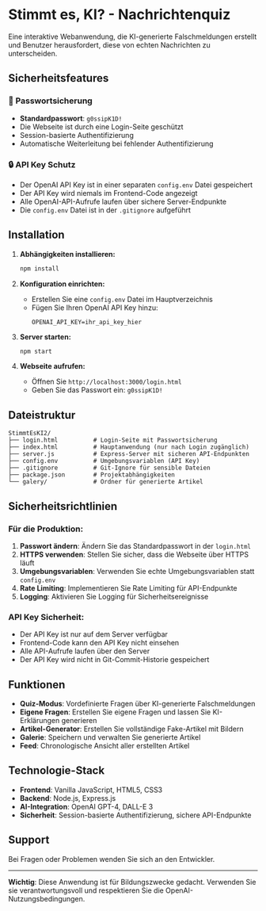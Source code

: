 # Stimmt es, KI? - Nachrichtenquiz

Eine interaktive Webanwendung, die KI-generierte Falschmeldungen erstellt und Benutzer herausfordert, diese von echten Nachrichten zu unterscheiden.

## Sicherheitsfeatures

### 🔐 Passwortsicherung
- **Standardpasswort**: `g0ssipK1D!`
- Die Webseite ist durch eine Login-Seite geschützt
- Session-basierte Authentifizierung
- Automatische Weiterleitung bei fehlender Authentifizierung

### 🔒 API Key Schutz
- Der OpenAI API Key ist in einer separaten `config.env` Datei gespeichert
- Der API Key wird niemals im Frontend-Code angezeigt
- Alle OpenAI-API-Aufrufe laufen über sichere Server-Endpunkte
- Die `config.env` Datei ist in der `.gitignore` aufgeführt

## Installation

1. **Abhängigkeiten installieren:**
   ```bash
   npm install
   ```

2. **Konfiguration einrichten:**
   - Erstellen Sie eine `config.env` Datei im Hauptverzeichnis
   - Fügen Sie Ihren OpenAI API Key hinzu:
     ```
     OPENAI_API_KEY=ihr_api_key_hier
     ```

3. **Server starten:**
   ```bash
   npm start
   ```

4. **Webseite aufrufen:**
   - Öffnen Sie `http://localhost:3000/login.html`
   - Geben Sie das Passwort ein: `g0ssipK1D!`

## Dateistruktur

```
StimmtEsKI2/
├── login.html          # Login-Seite mit Passwortsicherung
├── index.html          # Hauptanwendung (nur nach Login zugänglich)
├── server.js           # Express-Server mit sicheren API-Endpunkten
├── config.env          # Umgebungsvariablen (API Key)
├── .gitignore          # Git-Ignore für sensible Dateien
├── package.json        # Projektabhängigkeiten
└── galery/             # Ordner für generierte Artikel
```

## Sicherheitsrichtlinien

### Für die Produktion:
1. **Passwort ändern**: Ändern Sie das Standardpasswort in der `login.html`
2. **HTTPS verwenden**: Stellen Sie sicher, dass die Webseite über HTTPS läuft
3. **Umgebungsvariablen**: Verwenden Sie echte Umgebungsvariablen statt `config.env`
4. **Rate Limiting**: Implementieren Sie Rate Limiting für API-Endpunkte
5. **Logging**: Aktivieren Sie Logging für Sicherheitsereignisse

### API Key Sicherheit:
- Der API Key ist nur auf dem Server verfügbar
- Frontend-Code kann den API Key nicht einsehen
- Alle API-Aufrufe laufen über den Server
- Der API Key wird nicht in Git-Commit-Historie gespeichert

## Funktionen

- **Quiz-Modus**: Vordefinierte Fragen über KI-generierte Falschmeldungen
- **Eigene Fragen**: Erstellen Sie eigene Fragen und lassen Sie KI-Erklärungen generieren
- **Artikel-Generator**: Erstellen Sie vollständige Fake-Artikel mit Bildern
- **Galerie**: Speichern und verwalten Sie generierte Artikel
- **Feed**: Chronologische Ansicht aller erstellten Artikel

## Technologie-Stack

- **Frontend**: Vanilla JavaScript, HTML5, CSS3
- **Backend**: Node.js, Express.js
- **AI-Integration**: OpenAI GPT-4, DALL-E 3
- **Sicherheit**: Session-basierte Authentifizierung, sichere API-Endpunkte

## Support

Bei Fragen oder Problemen wenden Sie sich an den Entwickler.

---

**Wichtig**: Diese Anwendung ist für Bildungszwecke gedacht. Verwenden Sie sie verantwortungsvoll und respektieren Sie die OpenAI-Nutzungsbedingungen. 